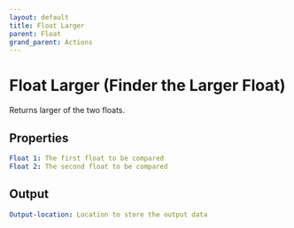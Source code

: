 ```yaml
---
layout: default
title: Float Larger
parent: Float
grand_parent: Actions
---
```

# Float Larger (Finder the Larger Float)
Returns larger of the two floats.

## Properties
```yaml
Float 1: The first float to be compared
Float 2: The second float to be compared
```

## Output
```yaml
Output-location: Location to store the output data
```

